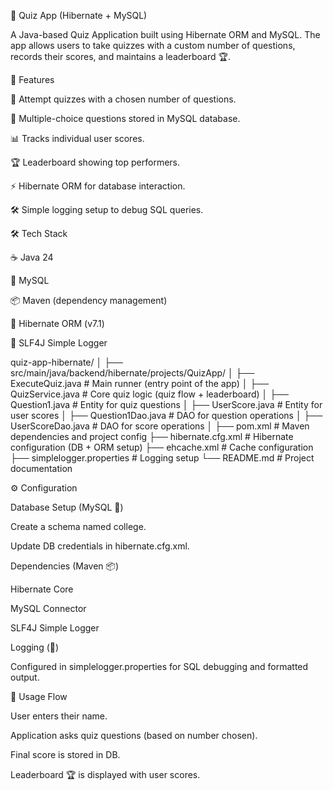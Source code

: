 📘 Quiz App (Hibernate + MySQL)

A Java-based Quiz Application built using Hibernate ORM and MySQL.
The app allows users to take quizzes with a custom number of questions, records their scores, and maintains a leaderboard 🏆.

🚀 Features

🎯 Attempt quizzes with a chosen number of questions.

📝 Multiple-choice questions stored in MySQL database.

📊 Tracks individual user scores.

🏆 Leaderboard showing top performers.

⚡ Hibernate ORM for database interaction.

🛠️ Simple logging setup to debug SQL queries.

🛠️ Tech Stack

☕ Java 24

🐬 MySQL

📦 Maven (dependency management)

🔗 Hibernate ORM (v7.1)

📝 SLF4J Simple Logger

quiz-app-hibernate/
│
├── src/main/java/backend/hibernate/projects/QuizApp/
│    ├── ExecuteQuiz.java         # Main runner (entry point of the app)
│    ├── QuizService.java         # Core quiz logic (quiz flow + leaderboard)
│    ├── Question1.java           # Entity for quiz questions
│    ├── UserScore.java           # Entity for user scores
│    ├── Question1Dao.java        # DAO for question operations
│    ├── UserScoreDao.java        # DAO for score operations
│
├── pom.xml                       # Maven dependencies and project config
├── hibernate.cfg.xml             # Hibernate configuration (DB + ORM setup)
├── ehcache.xml                   # Cache configuration
├── simplelogger.properties       # Logging setup
└── README.md                     # Project documentation


⚙️ Configuration

Database Setup (MySQL 🐬)

Create a schema named college.

Update DB credentials in hibernate.cfg.xml.

Dependencies (Maven 📦)

Hibernate Core

MySQL Connector

SLF4J Simple Logger

Logging (📝)

Configured in simplelogger.properties for SQL debugging and formatted output.

📝 Usage Flow

User enters their name.

Application asks quiz questions (based on number chosen).

Final score is stored in DB.

Leaderboard 🏆 is displayed with user scores.

